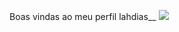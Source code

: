 Boas vindas ao meu perfil
lahdias__
![](https://tenor.com/pt-BR/view/jogadores-comemorando-renato-augusto-celebrando-vibrando-felizes-gif-498971152904233359)

